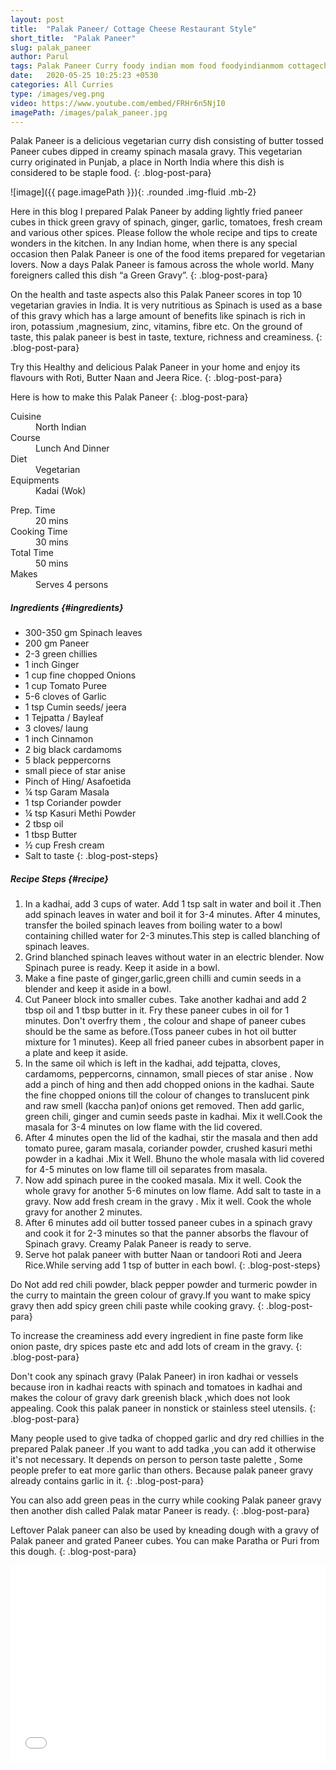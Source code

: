 ```yaml
---
layout: post
title:  "Palak Paneer/ Cottage Cheese Restaurant Style"
short_title:  "Palak Paneer"
slug: palak_paneer
author: Parul
tags: Palak Paneer Curry foody indian mom food foodyindianmom cottagecheese green spinach curry vegan curry spinach curry restaurant style palak paneer healthy northindian punjab originated palak paneer creamy spicy spices infused green spinach curry
date:   2020-05-25 10:25:23 +0530
categories: All Curries
type: /images/veg.png
video: https://www.youtube.com/embed/FRHr6n5NjI0
imagePath: /images/palak_paneer.jpg
---
```


Palak Paneer is a delicious vegetarian curry dish consisting of butter tossed Paneer cubes dipped in creamy spinach masala gravy. This vegetarian curry originated in Punjab, a place in North India where this dish is considered to be staple food.
{: .blog-post-para}

![image]({{ page.imagePath }}){: .rounded .img-fluid .mb-2}

Here in this blog I prepared Palak Paneer by adding lightly fried paneer cubes in thick green gravy of spinach, ginger, garlic, tomatoes, fresh cream and various other spices. Please follow the whole recipe and tips to create wonders in the kitchen. In any Indian home, when there is any special occasion then Palak Paneer is one of the food items prepared for vegetarian lovers. Now a days Palak Paneer is famous across the whole world. Many foreigners called this dish “a Green Gravy”.
{: .blog-post-para}

On the health and taste aspects also this Palak Paneer scores in top 10 vegetarian gravies in India. It is very nutritious as Spinach is used as a base of this gravy which has a large amount of benefits like spinach is rich in iron, potassium ,magnesium, zinc, vitamins, fibre etc. On the ground of taste, this palak paneer is best in taste, texture, richness and creaminess.
{: .blog-post-para}

Try this Healthy and delicious Palak Paneer in your home and enjoy its flavours with Roti, Butter Naan and Jeera Rice.
{: .blog-post-para}

Here is how to make this Palak Paneer
{: .blog-post-para}

<div class="row">
    <div class="col-md-6">
        <dl class="row">
            <dt class="col-sm-4">Cuisine</dt><dd class="col-sm-7">North Indian</dd>
            <dt class="col-sm-4">Course</dt><dd class="col-sm-7">Lunch And Dinner</dd>
            <dt class="col-sm-4">Diet</dt><dd class="col-sm-7">Vegetarian</dd>
            <dt class="col-sm-4">Equipments</dt><dd class="col-sm-7">Kadai (Wok)</dd>
        </dl>
    </div>
    <div class="col-md-6">
        <dl class="row">
            <dt class="col-sm-5">Prep. Time</dt><dd class="col-sm-7">20 mins</dd>
            <dt class="col-sm-5">Cooking Time</dt><dd class="col-sm-7">30 mins</dd>
            <dt class="col-sm-5">Total Time</dt><dd class="col-sm-7">50 mins</dd>
            <dt class="col-sm-5">Makes</dt><dd class="col-sm-7">Serves 4 persons</dd>
        </dl>
    </div>
</div>

##### **Ingredients** {#ingredients}
- 300-350 gm Spinach leaves
- 200 gm Paneer
- 2-3 green chillies
- 1 inch Ginger
- 1 cup fine chopped Onions
- 1 cup Tomato Puree
- 5-6 cloves of Garlic
- 1 tsp Cumin seeds/ jeera
- 1 Tejpatta / Bayleaf
- 3 cloves/ laung
- 1 inch Cinnamon
- 2 big black cardamoms
- 5 black peppercorns
- small piece of star anise
- Pinch of Hing/ Asafoetida
- ¼ tsp Garam Masala
- 1 tsp Coriander powder
- ¼ tsp Kasuri Methi Powder
- 2 tbsp oil
- 1 tbsp Butter
- ½ cup Fresh cream
- Salt to taste
{: .blog-post-steps}

##### **Recipe Steps** {#recipe}
1. In a kadhai, add 3 cups of water. Add 1 tsp salt in water and boil it .Then add spinach leaves in water and boil it for 3-4 minutes. After 4 minutes, transfer the boiled spinach leaves from boiling water to a bowl containing chilled water for 2-3 minutes.This step is called blanching of spinach leaves.
1. Grind blanched spinach leaves without water in an electric blender. Now Spinach puree is ready. Keep it aside in a bowl.
1. Make a fine paste of ginger,garlic,green chilli and cumin seeds in a blender and keep it aside in a bowl.
1. Cut Paneer block into smaller cubes. Take another kadhai and add 2 tbsp oil and 1 tbsp butter in it. Fry these paneer cubes in oil for 1 minutes. Don't overfry them , the colour and shape of paneer cubes should be the same as before.(Toss paneer cubes in hot oil butter mixture for 1 minutes). Keep all fried paneer cubes in absorbent paper in a plate and keep it aside.
1. In the same oil which is left in the kadhai, add tejpatta, cloves, cardamoms, peppercorns, cinnamon, small pieces of star anise . Now add a pinch of hing and then add chopped onions in the kadhai. Saute the fine chopped onions till the colour of changes to translucent pink and raw smell (kaccha pan)of onions get removed. Then add garlic, green chili, ginger and cumin seeds paste in kadhai. Mix it well.Cook the masala for 3-4 minutes on low flame with the lid covered.
1. After 4 minutes open the lid of the kadhai, stir the masala and then add tomato puree, garam masala, coriander powder, crushed kasuri methi powder in a kadhai .Mix it Well. Bhuno the whole masala with lid covered for 4-5 minutes on low flame till oil separates from masala.
1. Now add spinach puree in the cooked masala. Mix it well. Cook the whole gravy for another 5-6 minutes on low flame.  Add salt to taste in a gravy. Now add  fresh cream in the gravy . Mix it well. Cook the whole gravy for another 2 minutes.
1. After 6 minutes add oil butter tossed paneer cubes  in a spinach gravy and cook it for 2-3 minutes so that the panner absorbs the flavour of Spinach gravy. Creamy Palak Paneer is ready to serve.
1. Serve hot palak paneer with butter Naan or tandoori Roti and Jeera Rice.While serving add 1 tsp of butter in each bowl.
{: .blog-post-steps}

<i class="fas fa-lightbulb"></i> Do Not add red chili powder, black pepper powder and turmeric powder in the curry to maintain the green colour of gravy.If you want to make spicy gravy then add  spicy green chili paste  while cooking gravy.
{: .blog-post-para}

<i class="fas fa-lightbulb"></i> To increase the creaminess add every ingredient in fine paste form like onion paste, dry spices paste etc and add lots of cream in the gravy.
{: .blog-post-para}

<i class="fas fa-lightbulb"></i> Don't cook any  spinach gravy (Palak Paneer) in iron kadhai or vessels because iron in kadhai reacts with spinach and tomatoes in kadhai and makes the colour of gravy dark greenish black ,which does not look appealing. Cook this palak paneer in nonstick or stainless steel utensils.
{: .blog-post-para}

<i class="fas fa-lightbulb"></i> Many people used to give tadka of chopped garlic and dry red chillies in the prepared Palak paneer .If you want to add tadka ,you can add it otherwise it's not necessary. It depends on person to person taste palette , Some people prefer to eat more garlic than others. Because palak paneer gravy already contains garlic in it.
{: .blog-post-para}

<i class="fas fa-lightbulb"></i> You can also add green peas in the curry while cooking Palak paneer gravy then another dish called Palak matar Paneer is ready.
{: .blog-post-para}

<i class="fas fa-lightbulb"></i> Leftover Palak paneer can also be used by kneading dough with a gravy of Palak paneer and grated Paneer cubes. You can make Paratha or Puri from this dough.
{: .blog-post-para}

<div class="row" id="video">
    <div class="col-md-12">
        <div class="embed-responsive embed-responsive-16by9">
            <iframe width="100%" height="315" src="{{page.video}}" frameborder="0" allow="accelerometer; autoplay; encrypted-media; gyroscope; picture-in-picture" allowfullscreen></iframe>
        </div>
    </div>
</div>
<br>
